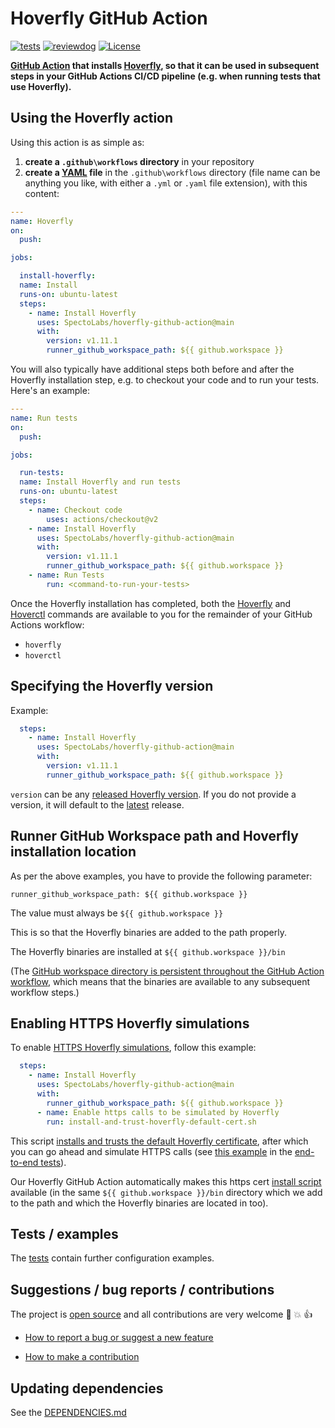 # Hoverfly GitHub Action

[![tests](https://github.com/SpectoLabs/hoverfly-github-action/workflows/Test/badge.svg?branch=main&event=push)](https://github.com/SpectoLabs/hoverfly-github-action/actions?query=workflow%3ATest+event%3Apush+branch%3Amain)
[![reviewdog](https://github.com/SpectoLabs/hoverfly-github-action/workflows/reviewdog/badge.svg?branch=main&event=push)](https://github.com/SpectoLabs/hoverfly-github-action/actions?query=workflow%3Areviewdog+event%3Apush+branch%3Amain)
[![License](https://img.shields.io/badge/license-MIT-blue.svg?maxAge=43200)](LICENSE)

**[GitHub Action](https://github.com/features/actions) that installs [Hoverfly](https://docs.hoverfly.io/), so that it can be used in subsequent steps in your GitHub Actions CI/CD pipeline (e.g. when running tests that use Hoverfly).**

## Using the Hoverfly action

Using this action is as simple as:

1. **create a `.github\workflows` directory** in your repository
2. **create a
   [YAML](https://docs.github.com/en/actions/reference/workflow-syntax-for-github-actions#about-yaml-syntax-for-workflows)
   file** in the `.github\workflows` directory (file name can be anything you like,
   with either a `.yml` or `.yaml` file extension), with this content:

```yml
---
name: Hoverfly
on:
  push:

jobs:

  install-hoverfly:
  name: Install
  runs-on: ubuntu-latest
  steps:
    - name: Install Hoverfly
      uses: SpectoLabs/hoverfly-github-action@main
      with:
        version: v1.11.1
        runner_github_workspace_path: ${{ github.workspace }}
```

You will also typically have additional steps both before and after the Hoverfly installation step,
e.g. to checkout your code and to run your tests. Here's an example:

```yml
---
name: Run tests
on:
  push:

jobs:

  run-tests:
  name: Install Hoverfly and run tests
  runs-on: ubuntu-latest
  steps:
    - name: Checkout code
        uses: actions/checkout@v2
    - name: Install Hoverfly
      uses: SpectoLabs/hoverfly-github-action@main
      with:
        version: v1.11.1
        runner_github_workspace_path: ${{ github.workspace }}
    - name: Run Tests
        run: <command-to-run-your-tests>
```

Once the Hoverfly installation has completed, both the
[Hoverfly](https://docs.hoverfly.io/en/latest/pages/reference/hoverfly/hoverflycommands.html) and
[Hoverctl](https://docs.hoverfly.io/en/latest/pages/keyconcepts/hoverctl.html)
commands are available to you for the remainder of your GitHub Actions workflow:

- `hoverfly`
- `hoverctl`

## Specifying the Hoverfly version

Example:

```yml
  steps:
    - name: Install Hoverfly
      uses: SpectoLabs/hoverfly-github-action@main
      with:
        version: v1.11.1
        runner_github_workspace_path: ${{ github.workspace }}
```

`version` can be any [released Hoverfly version](https://github.com/SpectoLabs/hoverfly/releases).
If you do not provide a version, it will default to the
[latest](https://github.com/SpectoLabs/hoverfly/releases/latest) release.

## Runner GitHub Workspace path and Hoverfly installation location

As per the above examples, you have to provide the following parameter:

`runner_github_workspace_path: ${{ github.workspace }}`

The value must always be `${{ github.workspace }}`

This is so that the Hoverfly binaries are added to the path properly.

The Hoverfly binaries are installed at `${{ github.workspace }}/bin`

(The [GitHub workspace directory is persistent throughout the GitHub Action workflow](https://docs.github.com/en/actions/reference/virtual-environments-for-github-hosted-runners#filesystems-on-github-hosted-runners), which means that the binaries are available to any subsequent workflow steps.)

## Enabling HTTPS Hoverfly simulations

To enable [HTTPS Hoverfly simulations](https://docs.hoverfly.io/en/latest/pages/tutorials/basic/https/https.html), follow this example:

```yml
  steps:
    - name: Install Hoverfly
      uses: SpectoLabs/hoverfly-github-action@main
      with:
        runner_github_workspace_path: ${{ github.workspace }}
      - name: Enable https calls to be simulated by Hoverfly
        run: install-and-trust-hoverfly-default-cert.sh
```

This script
[installs and trusts the default Hoverfly certificate](https://docs.hoverfly.io/en/latest/pages/tutorials/advanced/configuressl/configuressl.html),
after which you can go ahead and simulate HTTPS calls (see
[this example](https://github.com/SpectoLabs/hoverfly-github-action/blob/a0a08dae5c28d0980205c7997ce4accc20d1fc48/.github/workflows/tests.yml#L95-L113)
in the [end-to-end tests](.github/workflows/tests.yml)).

Our Hoverfly GitHub Action automatically makes this https cert
[install script](./install-and-trust-hoverfly-default-cert.sh) available
(in the same `${{ github.workspace }}/bin` directory which we add to the path and which the
Hoverfly binaries are located in too).

## Tests / examples

The [tests](.github/workflows/tests.yml) contain further configuration examples.

## Suggestions / bug reports / contributions

The project is [open source](https://opensource.guide/how-to-contribute/) and all contributions are very welcome :slightly_smiling_face: :boom: :thumbsup:

- [How to report a bug or suggest a new feature](CONTRIBUTING.md#how-to-report-a-bug-or-suggest-a-new-feature)

- [How to make a contribution](CONTRIBUTING.md#how-to-make-a-contribution)

## Updating dependencies

See the [DEPENDENCIES.md](.github/DEPENDENCIES.md)
